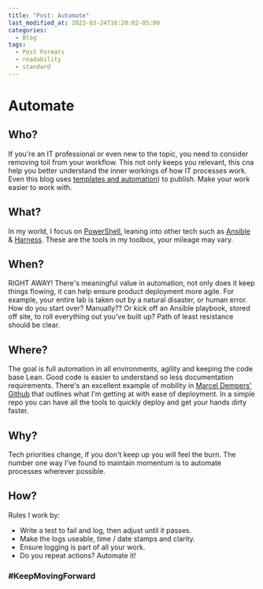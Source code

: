 ```yaml
---
title: "Post: Automate"
last_modified_at: 2023-03-24T16:20:02-05:00
categories:
  - Blog
tags:
  - Post Formats
  - readability
  - standard
---
```

# Automate

## Who?

If you're an IT professional or even new to the topic, you need to consider removing toil from your workflow. This not only keeps you relevant, this cna help you better understand the inner workings of how IT processes work. Even this blog uses [templates and automation](https://github.com/mmistakes/mm-github-pages-starter)) to publish. Make your work easier to work with.

## What?

In my world, I focus on [PowerShell](https://learn.microsoft.com/en-us/powershell/), leaning into other tech such as [Ansible](https://www.ansible.com/overview/how-ansible-works) & [Harness](https://www.harness.io/). These are the tools in my toolbox, your mileage may vary.

## When?

RIGHT AWAY! There's meaningful value in automation, not only does it keep things flowing, it can help ensure product deployment more agile. For example, your entire lab is taken out by a natural disaster, or human error. How do you start over? Manually?? Or kick off an Ansible playbook, stored off site, to roll everything out you've built up? Path of least resistance should be clear.

## Where?

The goal is full automation in all environments, agility and keeping the code base Lean. Good code is easier to understand so less documentation requirements. There's an excellent example of mobility in [Marcel Dempers' Github](https://github.com/marcel-dempers) that outlines what I'm getting at with ease of deployment. In a simple repo you can have all the tools to quickly deploy and get your hands dirty faster.

## Why?

Tech priorities change, if you don't keep up you will feel the burn.
The number one way I've found to maintain momentum is to automate processes wherever possible.

## How?

Rules I work by:

- Write a test to fail and log, then adjust until it passes.
- Make the logs useable, time / date stamps and clarity.
- Ensure logging is part of all your work.
- Do you repeat actions? Automate it!

### #KeepMovingForward